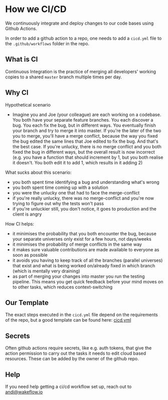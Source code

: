 # How we CI/CD

We continuously integrate and deploy changes to our code bases using Github Actions.

In order to add a github action to a repo, one needs to add a `cicd.yml` file to the `.github/workflows` folder in the repo.

## What is CI
Continuous Integration is the practice of merging all developers' working copies to a shared `master` branch multiple times per day.

## Why CI

Hypothetical scenario
- Imagine you and Joe (your colleague) are each working on a codebase. You both have your separate feature branches. You each discover a bug. You each fix the bug, but in different ways. You eventually finish your branch and try to merge it into master. If you're the later of the two you to merge, you'll have a merge conflict, because the way you fixed the bug edited the same lines that Joe edited to fix the bug. And that's the best case. If you're unlucky, there is no merge conflict and you both fixed the bug in different ways, but the overall result is now incorrect (e.g. you have a function that should increment by 1, but you both realise it doesn't. You both edit it to add 1, which results in it adding 2) 

What sucks about this scenario:
- you both spent time identifying a bug and understanding what's wrong
- you both spent time coming up with a solution
- you were the unlucky one that had to face the merge-conflict
- if you're really unlucky, there was no merge-conflict and you're now trying to figure out why the tests won't pass
- if you're unluckier still, you don't notice, it goes to production and the client is angry

How CI helps:
- it minimises the probability that you both encounter the bug, because your separate universes only exist for a few hours, not days/weeks
- it minimises the probability of merge conflicts in the same way
- it makes sure valuable contributions are made available to everyone as soon as possible
- it avoids you having to keep track of all the branches (parallel universes) that exist and what is being worked on/already fixed in which branch (which is mentally very draining)
- as part of merging your changes into master you run the testing pipeline. This means you get quick feedback before your mind moves on to other tasks, which reduces context-switching

## Our Template
The exact steps executed in the `cicd.yml` file depend on the requirements of the repo, but a good template can be found here: [cicd.yml](/cicd.yml)

## Secrets
Often github actions require secrets, like e.g. auth tokens, that give the action permission to carry out the tasks it needs to edit cloud based resources. These can be added by the owner of the github repo. 

## Help
If you need help getting a ci/cd workflow set up, reach out to andi@wakeflow.io



